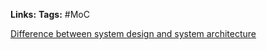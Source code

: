 **Links:**
**Tags:** #MoC 

[Difference between system design and system architecture](https://qr.ae/pvl9xM)